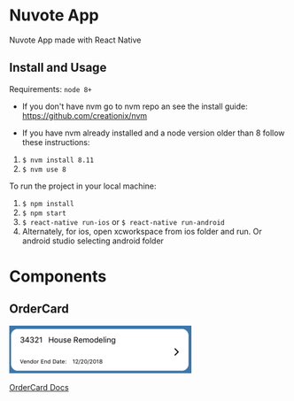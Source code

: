 # Nuvote App

Nuvote App made with React Native

## Install and Usage

Requirements: `node 8+`

- If you don't have nvm go to nvm repo an see the install guide: https://github.com/creationix/nvm

- If you have nvm already installed and a node version older than 8 follow these instructions:

1. `$ nvm install 8.11`
2. `$ nvm use 8`

To run the project in your local machine:

1. `$ npm install`
2. `$ npm start`
3. `$ react-native run-ios` or `$ react-native run-android`
3.  Alternately, for ios, open xcworkspace from ios folder and run. Or android studio selecting android folder

# Components

## OrderCard

![OrderCard](./src/components/OrderCard/img/OrderCard.png)

[OrderCard Docs](./src/components/OrderCard/docs.md)